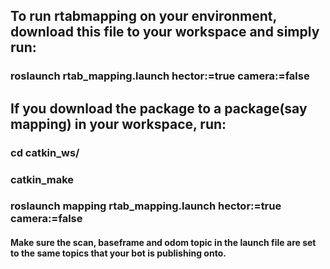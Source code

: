 ## To run rtabmapping on your environment, download this file to your workspace and simply run:
### roslaunch rtab_mapping.launch hector:=true camera:=false

## If you download the package to a package(say mapping) in your workspace, run:
### cd catkin_ws/
### catkin_make
### roslaunch mapping rtab_mapping.launch hector:=true camera:=false


#### Make sure the scan, baseframe and odom topic in the launch file are set to the same topics that your bot is publishing onto.
